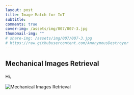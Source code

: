 ```yaml
---
layout: post
title: Image Match for IoT
subtitle: 
comments: true
cover-img: /assets/img/007/007-3.jpg
thumbnail-img: ""
# share-img: /assets/img/007/007-3.jpg
# https://raw.githubusercontent.com/AnonymousDestroyer
---
```


## Mechanical Images Retrieval



Hi，

![Mechanical Images Retrieval](https://raw.githubusercontent.com/AnonymousDestroyer/AnonymousDestroyer.github.io/master/assets/img/yujin_blog/Mechanical%20Images%20Retrieval.png)